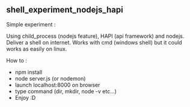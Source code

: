 ## shell_experiment_nodejs_hapi


Simple experiment :  

 Using child_process (nodejs feature), HAPI (api framework) and nodejs. Deliver a shell on internet. Works with cmd (windows shell) but it could works
as easily on linux. 

How to : 

- npm install 
- node server.js (or nodemon)
- launch localhost:8000 on browser
- type command (dir, mkdir, node -v etc...)
- Enjoy :D
